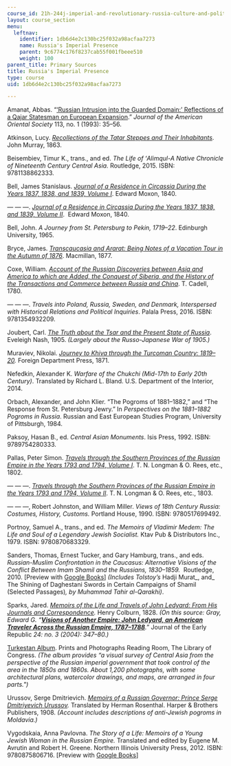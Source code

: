```yaml
---
course_id: 21h-244j-imperial-and-revolutionary-russia-culture-and-politics-1700-1917-fall-2019
layout: course_section
menu:
  leftnav:
    identifier: 1db6d4e2c130bc25f032a98acfaa7273
    name: Russia's Imperial Presence
    parent: 9c6774c176f8237cab55f001fbeee510
    weight: 100
parent_title: Primary Sources
title: Russia's Imperial Presence
type: course
uid: 1db6d4e2c130bc25f032a98acfaa7273

---
```


Amanat, Abbas. “[‘Russian Intrusion into the Guarded Domain:’ Reflections of a Qajar Statesman on European Expansion](https://go.gale.com/ps/anonymous?id=GALE%7CA14320847&sid=googleScholar&v=2.1&it=r&linkaccess=abs&issn=00030279&p=AONE&sw=w).” _Journal of the American Oriental Society_ 113, no. 1 (1993): 35–56.

Atkinson, Lucy. _[Recollections of the Tatar Steppes and Their Inhabitants](https://www.google.com/books/edition/Recollections_of_Tartar_Steppes_and_Thei/MHgEAAAAYAAJ?hl=en&gbpv=1)_. John Murray, 1863. 

Beisembiev, Timur K., trans., and ed. _The Life of ʻAlimqul-A Native Chronicle of Nineteenth Century Central Asia._ Routledge, 2015. ISBN: 9781138862333. 

Bell, James Stanislaus. _[Journal of a Residence in Circassia During the Years 1837, 1838, and 1839, Volume I](https://www.google.com/books/edition/Journal_of_a_Residence_in_Circassia_Duri/WtlAAQAAMAAJ?hl=en&gbpv=1)_. Edward Moxon, 1840.

— — —. _[Journal of a Residence in Circassia During the Years 1837, 1838, and 1839, Volume II](https://www.google.com/books/edition/Journal_of_a_Residence_in_Circassia_Duri/SNlAAQAAMAAJ?hl=en&gbpv=1)_.  Edward Moxon, 1840.

Bell, John. _A Journey from St. Petersburg to Pekin, 1719–22_. Edinburgh University, 1965. 

Bryce, James. _[Transcaucasia and Ararat: Being Notes of a Vacation Tour in the Autumn of 1876](https://www.google.com/books/edition/Transcaucasia_and_Ararat/Ph47AAAAYAAJ?hl=en&gbpv=1)_. Macmillan, 1877.

Coxe, William. _[Account of the Russian Discoveries between Asia and America to which are Added, the Conquest of Siberia, and the History of the Transactions and Commerce between Russia and China](https://www.google.com/books/edition/Account_of_the_Russian_Discoveries_Betwe/C35cAAAAcAAJ?hl=en&gbpv=1)_. T. Cadell, 1780. 

— — —. _Travels into Poland, Russia, Sweden, and Denmark, Interspersed with Historical Relations and Political Inquiries_. Palala Press, 2016. ISBN: 9781354932209.

Joubert, Carl. _[The Truth about the Tsar and the Present State of Russia](https://www.google.com/books/edition/The_Truth_about_the_Tsar_and_the_Present/5BkpAAAAYAAJ?hl=en&gbpv=1)_. Eveleigh Nash, 1905. _(Largely about the Russo-Japanese War of 1905.)_

Muraviev, Nikolai. _[Journey to Khiva through the Turcoman Country: 1819–20](https://www.google.com/books/edition/Muraviev_s_Journey_to_Khiva_Through_the/fScAAAAAQAAJ?hl=en&gbpv=1)._ Foreign Department Press, 1871.

Nefedkin, Alexander K. _Warfare of the Chukchi (Mid-17th to Early 20th Century)_. Translated by Richard L. Bland. U.S. Department of the Interior, 2014.

Orbach, Alexander, and John Klier. “The Pogroms of 1881–1882,” and “The Response from St. Petersburg Jewry.” In _Perspectives on the 1881–1882 Pogroms in Russia_. Russian and East European Studies Program, University of Pittsburgh, 1984.

Paksoy, Hasan B., ed. _Central Asian Monuments_. Isis Press, 1992. ISBN: 9789754280333. 

Pallas, Peter Simon. [_Travels through the Southern Provinces of the Russian Empire in the Years 1793 and 1794_, _Volume I_](https://www.google.com/books/edition/_/Ex9fAAAAcAAJ?hl=en&gbpv=1). T. N. Longman & O. Rees, etc., 1802.

— — —. _[Travels through the Southern Provinces of the Russian Empire in the Years 1793 and 1794, Volume II](https://www.google.com/books/edition/Travel_Through_the_Southern_Provinces_of/KR9fAAAAcAAJ?hl=en&gbpv=1)_. T. N. Longman & O. Rees, etc., 1803.

— — —, Robert Johnston, and William Miller. _Views of 18th Century Russia: Costumes, History, Customs._ Portland House, 1990. ISBN: 9780517699492. 

Portnoy, Samuel A., trans., and ed. _The Memoirs of Vladimir Medem: The Life and Soul of a Legendary Jewish Socialist._ Ktav Pub & Distributors Inc., 1979. ISBN: 9780870683329. 

Sanders, Thomas, Ernest Tucker, and Gary Hamburg, trans., and eds. _Russian-Muslim Confrontation in the Caucasus: Alternative Visions of the Conflict Between Imam Shamil and the Russians, 1830–1859._  Routledge, 2010. \[Preview with [Google Books](https://www.google.com/books/edition/Russian_Muslim_Confrontation_in_the_Cauc/DXsXH22ht-EC?hl=en&gbpv=1)\] _(Includes Tolstoy’s_ Hadji Murat_, and_ The Shining of Daghestani Swords in Certain Campaigns of Shamil (Selected Passages)_, by Muhammad Tahir al-Qarakhi)_.

Sparks, Jared. _[Memoirs of the Life and Travels of John Ledyard: From His Journals and Correspondence](https://www.google.com/books/edition/Memoirs_of_the_Life_and_Travels_of_John/qBM6AAAAcAAJ?hl=en&gbpv=1)._ Henry Colburn, 1828. _(On this source: Gray, Edward G. “__[Visions of Another Empire: John Ledyard, an American Traveler Across the Russian Empire, 1787–1788](https://www.semanticscholar.org/paper/Visions-of-Another-Empire-John-Ledyard%2C-an-American-Gray/c0cd27e4425d70cc7d19cacdcdc04aa0e7f05206)__.”_ Journal of the Early Republic _24: no. 3 (2004): 347–80.)_

[Turkestan Album](https://www.loc.gov/rr/print/coll/287_turkestan.html). Prints and Photographs Reading Room, The Library of Congress. _(The album provides “a visual survey of Central Asia from the perspective of the Russian imperial government that took control of the area in the 1850s and 1860s. About 1,200 photographs, with some architectural plans, watercolor drawings, and maps, are arranged in four parts.")_

Urussov, Serge Dmitrievich. _[Memoirs of a Russian Governor: Prince Serge Dmitriyevich Urussov](https://www.google.com/books/edition/Memoirs_of_a_Russian_Governor/60gzAQAAMAAJ?hl=en&gbpv=1)._ Translated by Herman Rosenthal. Harper & Brothers Publishers, 1908. _(Account includes descriptions of anti-Jewish pogroms in Moldavia.)_

Vygodskaia, Anna Pavlovna. _The Story of a Life: Memoirs of a Young Jewish Woman in the Russian Empire._ Translated and edited by Eugene M. Avrutin and Robert H. Greene. Northern Illinois University Press, 2012. ISBN: 9780875806716. \[Preview with [Google Books](https://www.google.com/books/edition/The_Story_of_a_Life/W628DwAAQBAJ?hl=en&gbpv=1)\]